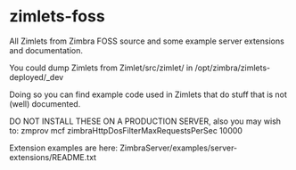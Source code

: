 # zimlets-foss
All Zimlets from Zimbra FOSS source and some example server extensions and documentation.

You could dump Zimlets from Zimlet/src/zimlet/ in
/opt/zimbra/zimlets-deployed/_dev

Doing so you can find example code used in Zimlets that do stuff that is not (well) documented.

DO NOT INSTALL THESE ON A PRODUCTION SERVER, also you may wish to:
zmprov mcf zimbraHttpDosFilterMaxRequestsPerSec 10000


Extension examples are here:
ZimbraServer/examples/server-extensions/README.txt
